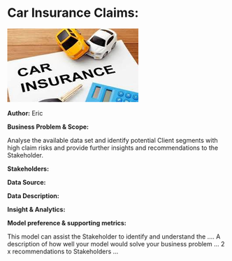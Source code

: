 # **Car Insurance Claims:**

![ReadMe Image](https://github.com/FoxEW/Car-Insurance-Claims/blob/main/Car_Insurance.jpg?raw=true)


**Author:** Eric

**Business Problem & Scope:**

Analyse the available data set and identify potential Client segments with high claim risks and provide further insights and recommendations to the Stakeholder. 

**Stakeholders:**

**Data Source:**

**Data Description:**

**Insight & Analytics:**

**Model preference & supporting metrics:**

This model can assist the Stakeholder to identify and understand the  ....
A description of how well your model would solve your business problem ...
2 x recommendations to Stakeholders ...
